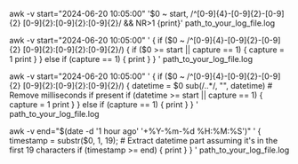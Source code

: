 awk -v start="2024-06-20 10:05:00" '$0 ~ start, /^[0-9]{4}-[0-9]{2}-[0-9]{2} [0-9]{2}:[0-9]{2}:[0-9]{2}/ && NR>1 {print}' path_to_your_log_file.log



awk -v start="2024-06-20 10:05:00" '
    {
        if ($0 ~ /^[0-9]{4}-[0-9]{2}-[0-9]{2} [0-9]{2}:[0-9]{2}:[0-9]{2}/) {
            if ($0 >= start || capture == 1) {
                capture = 1
                print
            }
        } else if (capture == 1) {
            print
        }
    }
' path_to_your_log_file.log




awk -v start="2024-06-20 10:05:00" '
    {
        if ($0 ~ /^[0-9]{4}-[0-9]{2}-[0-9]{2} [0-9]{2}:[0-9]{2}:[0-9]{2}/) {
            datetime = $0
            sub(/\..*/, "", datetime) # Remove milliseconds if present
            if (datetime >= start || capture == 1) {
                capture = 1
                print
            }
        } else if (capture == 1) {
            print
        }
    }
' path_to_your_log_file.log




awk -v end="$(date -d '1 hour ago' '+%Y-%m-%d %H:%M:%S')" '
    {
        timestamp = substr($0, 1, 19);  # Extract datetime part assuming it's in the first 19 characters
        if (timestamp >= end) {
            print
        }
    }
' path_to_your_log_file.log
